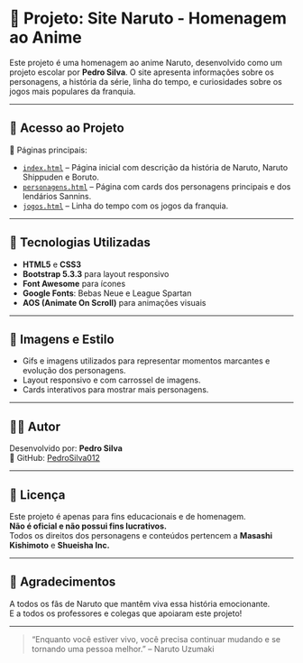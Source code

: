 # 🌟 Projeto: Site Naruto - Homenagem ao Anime

Este projeto é uma homenagem ao anime Naruto, desenvolvido como um projeto escolar por **Pedro Silva**. O site apresenta informações sobre os personagens, a história da série, linha do tempo, e curiosidades sobre os jogos mais populares da franquia.

---

## 🔗 Acesso ao Projeto

📂 Páginas principais:

- [`index.html`](./index.html) – Página inicial com descrição da história de Naruto, Naruto Shippuden e Boruto.
- [`personagens.html`](./personagens.html) – Página com cards dos personagens principais e dos lendários Sannins.
- [`jogos.html`](./jogos.html) – Linha do tempo com os jogos da franquia.

---

## 🎨 Tecnologias Utilizadas

- **HTML5** e **CSS3**
- **Bootstrap 5.3.3** para layout responsivo
- **Font Awesome** para ícones
- **Google Fonts**: Bebas Neue e League Spartan
- **AOS (Animate On Scroll)** para animações visuais

---

## 📸 Imagens e Estilo

- Gifs e imagens utilizados para representar momentos marcantes e evolução dos personagens.
- Layout responsivo e com carrossel de imagens.
- Cards interativos para mostrar mais personagens.

---

## 🧑‍💻 Autor

Desenvolvido por: **Pedro Silva**  
🔗 GitHub: [PedroSilva012](https://github.com/PedroSilva012)

---

## 📜 Licença

Este projeto é apenas para fins educacionais e de homenagem.  
**Não é oficial e não possui fins lucrativos.**  
Todos os direitos dos personagens e conteúdos pertencem a **Masashi Kishimoto** e **Shueisha Inc.**

---

## 🙌 Agradecimentos

A todos os fãs de Naruto que mantêm viva essa história emocionante.  
E a todos os professores e colegas que apoiaram este projeto!

---

> “Enquanto você estiver vivo, você precisa continuar mudando e se tornando uma pessoa melhor.” – Naruto Uzumaki
